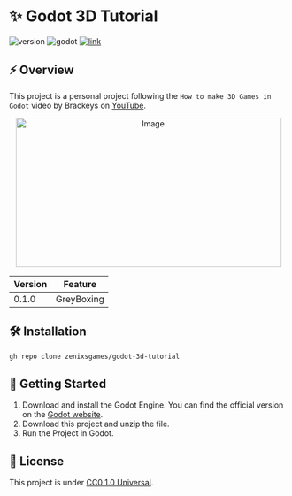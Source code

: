 # ✨ Godot 3D Tutorial

![version](https://img.shields.io/badge/version-0.1.0-blue)
![godot](https://img.shields.io/badge/godot-4.5-blue)
[![link](https://img.shields.io/badge/link-blue)](https://www.youtube.com/watch?v=ke5KpqcoiIU)

## ⚡ Overview

This project is a personal project following the `How to make 3D Games in Godot` video by Brackeys on [YouTube](https://www.youtube.com/watch?v=ke5KpqcoiIU). 

<p align="center">
  <img width="480" height="270" alt="Image" src="https://github.com/user-attachments/assets/9a30893e-159f-4c6e-8720-9036cab70e6f" />
</p>

|Version|Feature|
|---|---|
|0.1.0|GreyBoxing|

## 🛠️ Installation

```bash
gh repo clone zenixsgames/godot-3d-tutorial
```

## 🚀 Getting Started

1. Download and install the Godot Engine. You can find the official version on the [Godot website](https://godotengine.org/).
2. Download this project and unzip the file.
3. Run the Project in Godot.

## 📝 License
This project is under [CC0 1.0 Universal](https://github.com/zenixsgames/godot-3d-tutorial/blob/main/LICENSE).
